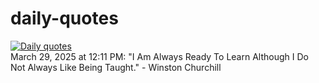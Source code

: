 # daily-quotes
[![Daily quotes](https://github.com/ceepu8/daily-quotes/actions/workflows/daily-quote.yml/badge.svg)](https://github.com/ceepu8/daily-quotes/actions/workflows/daily-quote.yml)<br/>
March 29, 2025 at 12:11 PM: "I Am Always Ready To Learn Although I Do Not Always Like Being Taught." - Winston Churchill
